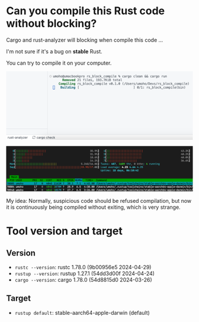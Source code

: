 # Can you compile this Rust code __without blocking__?

Cargo and rust-analyzer will blocking when compile this code ...

I'm not sure if it's a bug on __stable__ Rust.

You can try to compile it on your computer.

![Picture 1](vscode.png "Delayed exit from 'Building'")

![Picture 2](htop.png "High resource occupancy")

My idea: Normally, suspicious code should be refused compilation,
but now it is continuously being compiled without exiting,
which is very strange.

# Tool version and target

## Version

* `rustc --version`: rustc 1.78.0 (9b00956e5 2024-04-29)
* `rustup --version`: rustup 1.27.1 (54dd3d00f 2024-04-24)
* `cargo --version`: cargo 1.78.0 (54d8815d0 2024-03-26)

## Target

* `rustup default`: stable-aarch64-apple-darwin (default)
